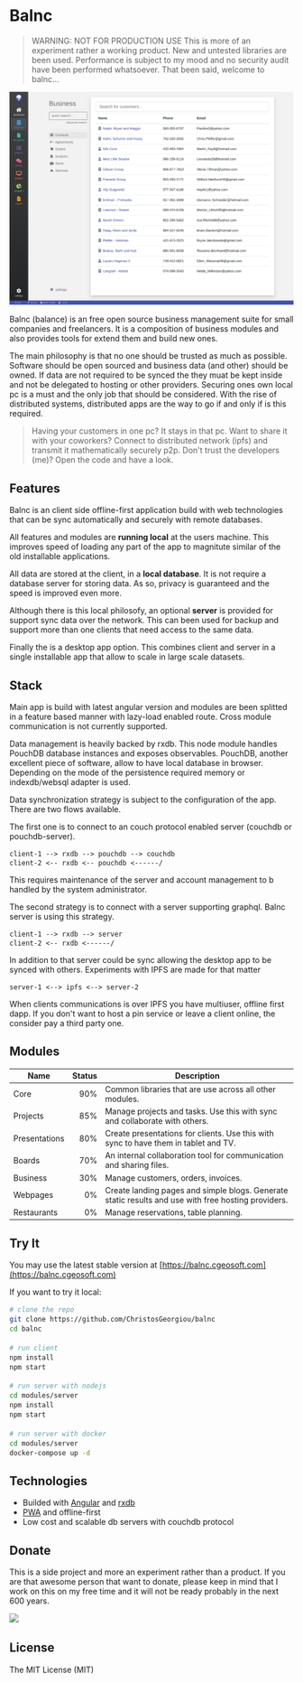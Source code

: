 # Balnc

> WARNING: NOT FOR PRODUCTION USE
> This is more of an experiment rather a working product. New and untested libraries are been used. Performance is subject to my mood and no security audit have been performed whatsoever. That been said, welcome to balnc...

![screenshot](docs/assets/screenshot.png)

Balnc (balance) is an free open source business management suite for small companies and freelancers. It is a composition of business modules and also provides tools for extend them and build new ones.

The main philosophy is that no one should be trusted as much as possible. Software should be open sourced and business data (and other) should be owned. If data are not required to be synced the they muat be kept inside and not be delegated to hosting or other providers. Securing ones own local pc is a must and the only job that should be considered. With the rise of distributed systems, distributed apps are the way to go if and only if is this required. 

> Having your customers in one pc? It stays in that pc. Want to share it with your coworkers? Connect to distributed network (ipfs) and transmit it mathematically securely p2p. Don't trust the developers (me)? Open the code and have a look.

## Features

Balnc is an client side offline-first application build with web technologies that can be sync automatically and securely with remote databases.

All features and modules are **running local** at the users machine. This improves speed of loading any part of the app to magnitute similar of the old installable applications.

All data are stored at the client, in a **local database**. It is not require a database server for storing data. As so, privacy is guaranteed and the speed is improved even more.

Although there is this local philosofy, an optional **server** is provided for support sync data over the network. This can been used for backup and support more than one clients that need access to the same data.

Finally the is a desktop app option. This combines client and server in a single installable app that allow to scale in large scale datasets.

## Stack

Main app is build with latest angular version and modules are been splitted in a feature based manner with lazy-load enabled route. Cross module communication is not currently supported.

Data management is heavily backed by rxdb. This node module handles PouchDB database instances and exposes observables. PouchDB, another excellent piece of software, allow to have local database in browser. Depending on the mode of the persistence required memory or indexdb/websql adapter is used.

Data synchronization strategy is subject to the configuration of the app. There are two   flows available.

The first one is to connect to an couch protocol enabled server (couchdb or pouchdb-server).

    client-1 --> rxdb --> pouchdb --> couchdb
    client-2 <-- rxdb <-- pouchdb <------/

This requires maintenance of the server and account management to b handled by the system administrator.

The second strategy is to connect with a server supporting graphql. Balnc server is using this strategy.

    client-1 --> rxdb --> server
    client-2 <-- rxdb <------/

In addition to that server could be sync allowing the desktop app to be synced with others. Experiments with IPFS are made for that matter

    server-1 <--> ipfs <--> server-2

When clients communications is over IPFS you have multiuser, offline first dapp. If you don't want to host a pin service or leave a client online, the consider pay a third party one.

## Modules

| Name          | Status | Description                                                                                         |
| ------------- | -----: | --------------------------------------------------------------------------------------------------- |
| Core          |    90% | Common libraries that are use across all other modules.                                             |
| Projects      |    85% | Manage projects and tasks. Use this with sync and collaborate with others.                          |
| Presentations |    80% | Create presentations for clients. Use this with sync to have them in tablet and TV.                 |
| Boards        |    70% | An internal collaboration tool for communication and sharing files.                                 |
| Business      |    30% | Manage customers, orders, invoices.                                                                 |
| Webpages      |     0% | Create landing pages and simple blogs. Generate static results and use with free hosting providers. |
| Restaurants   |     0% | Manage reservations, table planning.                                                                |

## Try It

You may use the latest stable version at [https://balnc.cgeosoft.com](https://balnc.cgeosoft.com)

If you want to try it local:

```bash
# clone the repo
git clone https://github.com/ChristosGeorgiou/balnc
cd balnc

# run client
npm install
npm start

# run server with nodejs
cd modules/server
npm install
npm start

# run server with docker
cd modules/server
docker-compose up -d
```

## Technologies

- Builded with [Angular](https://angular.io/) and [rxdb](https://github.com/pubkey/rxdb)
- [PWA](https://developers.google.com/web/progressive-web-apps/) and offline-first
- Low cost and scalable db servers with couchdb protocol

## Donate

This is a side project and more an experiment rather than a product. If you are that awesome person that want to donate, please keep in mind that I work on this on my free time and it will not be ready probably in the next 600 years.

[<img src="http://img.shields.io/liberapay/receives/cgeosoft.svg?logo=liberapay">](https://liberapay.com/cgeosoft/donate)

## License

The MIT License (MIT)
